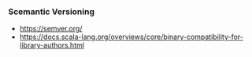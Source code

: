 
### Scemantic Versioning
* https://semver.org/
* https://docs.scala-lang.org/overviews/core/binary-compatibility-for-library-authors.html

